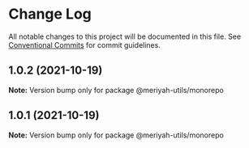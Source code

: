 # Change Log

All notable changes to this project will be documented in this file.
See [Conventional Commits](https://conventionalcommits.org) for commit guidelines.

## 1.0.2 (2021-10-19)

**Note:** Version bump only for package @meriyah-utils/monorepo





## 1.0.1 (2021-10-19)

**Note:** Version bump only for package @meriyah-utils/monorepo
